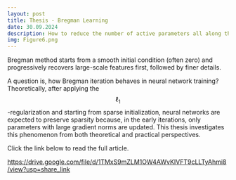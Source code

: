 ```yaml
---
layout: post
title: Thesis - Bregman Learning
date: 30.09.2024
description: How to reduce the number of active parameters all along the training?
img: Figure6.png
---
```


Bregman method starts from a smooth initial condition (often zero) and progressively recovers large-scale features first, followed by finer details. 

A question is, how Bregman iteration behaves in neural network training?Theoretically, after applying the $$\ell_1$$-regularization and starting from sparse initialization, neural networks are expected to preserve sparsity because, in the early iterations, only parameters with large gradient norms are updated. This thesis investigates this phenomenon from both theoretical and practical perspectives.


Click the link below to read the full article.

https://drive.google.com/file/d/1TMxS9mZLM1OW4AWvKIVFT9cLLTyAhmi8/view?usp=share_link


